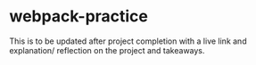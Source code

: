 # webpack-practice
This is to be updated after project completion with a live link and explanation/ reflection on the project and takeaways.

